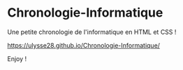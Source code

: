 # Chronologie-Informatique

Une petite chronologie de l'informatique en HTML et CSS !

https://ulysse28.github.io/Chronologie-Informatique/

Enjoy !



